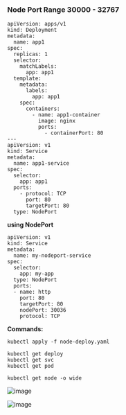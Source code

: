 ### Node Port Range 30000 - 32767

````
apiVersion: apps/v1
kind: Deployment
metadata:
  name: app1
spec:
  replicas: 1
  selector:
    matchLabels:
      app: app1
  template:
    metadata:
      labels:
        app: app1
    spec:
      containers:
        - name: app1-container
          image: nginx
          ports:
            - containerPort: 80
---
apiVersion: v1
kind: Service
metadata:
  name: app1-service
spec:
  selector:
    app: app1
  ports:
    - protocol: TCP
      port: 80
      targetPort: 80
  type: NodePort
````

**using NodePort**
````
apiVersion: v1
kind: Service
metadata:  
  name: my-nodeport-service
spec:
  selector:    
    app: my-app
  type: NodePort
  ports:  
  - name: http
    port: 80
    targetPort: 80
    nodePort: 30036
    protocol: TCP
````

**Commands:**
````
kubectl apply -f node-deploy.yaml
````
````
kubectl get deploy
kubectl get svc
kubectl get pod
````
````
kubectl get node -o wide
````
![image](https://github.com/user-attachments/assets/2e160b9e-7612-43d7-a560-336301f1a7cf)


![image](https://github.com/user-attachments/assets/65d7c8e9-4188-47ea-8402-2af7d11c0acf)


